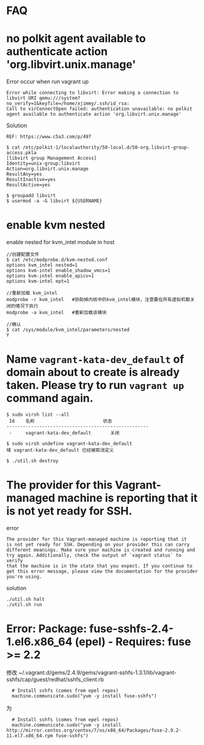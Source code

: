 FAQ
============================

# no polkit agent available to authenticate action 'org.libvirt.unix.manage'

Error occur when run vagrant up
```
Error while connecting to libvirt: Error making a connection to libvirt URI qemu:///system?no_verify=1&keyfile=/home/xjimmy/.ssh/id_rsa:
Call to virConnectOpen failed: authentication unavailable: no polkit agent available to authenticate action 'org.libvirt.unix.manage'
```
Solution
```
REF: https://www.c5a3.com/p/497

$ cat /etc/polkit-1/localauthority/50-local.d/50-org.libvirt-group-access.pkla
[libvirt group Management Access]
Identity=unix-group:libvirt
Action=org.libvirt.unix.manage
ResultAny=yes
ResultInactive=yes
ResultActive=yes

$ groupadd libvirt
$ usermod -a -G libvirt ${USERNAME}
```


# enable kvm nested

enable nested for kvm_intel module in host
```
//创建配置文件
$ cat /etc/modprobe.d/kvm-nested.conf
options kvm_intel nested=1
options kvm-intel enable_shadow_vmcs=1
options kvm-intel enable_apicv=1
options kvm-intel ept=1

//重新加载 kvm_intel
modprobe -r kvm_intel   #协助掉内核中的kvm_intel模块，注意要在所有虚拟机都关闭的情况下执行
modprobe -a kvm_intel   #重新加载该模块

//确认
$ cat /sys/module/kvm_intel/parameters/nested
Y
```

# Name `vagrant-kata-dev_default` of domain about to create is already taken. Please try to run `vagrant up` command again.

```
$ sudo virsh list --all
 Id    名称                         状态
----------------------------------------------------
 -     vagrant-kata-dev_default       关闭

$ sudo virsh undefine vagrant-kata-dev_default
域 vagrant-kata-dev_default 已经被取消定义

$ ./util.sh destroy
```

# The provider for this Vagrant-managed machine is reporting that it is not yet ready for SSH.

error
```
The provider for this Vagrant-managed machine is reporting that it
is not yet ready for SSH. Depending on your provider this can carry
different meanings. Make sure your machine is created and running and
try again. Additionally, check the output of `vagrant status` to verify
that the machine is in the state that you expect. If you continue to
get this error message, please view the documentation for the provider
you're using.
```

solution
```
./util.sh halt
./util.sh run
```

# Error: Package: fuse-sshfs-2.4-1.el6.x86_64 (epel) - Requires: fuse >= 2.2

修改 ~/.vagrant.d/gems/2.4.9/gems/vagrant-sshfs-1.3.1/lib/vagrant-sshfs/cap/guest/redhat/sshfs_client.rb
```
  # Install sshfs (comes from epel repos)
  machine.communicate.sudo("yum -y install fuse-sshfs")
```
为
```
  # Install sshfs (comes from epel repos)
  machine.communicate.sudo("yum -y install http://mirror.centos.org/centos/7/os/x86_64/Packages/fuse-2.9.2-11.el7.x86_64.rpm fuse-sshfs")
```
